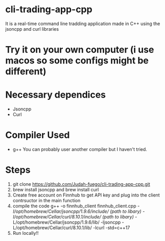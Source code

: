 # cli-trading-app-cpp
 It is a real-time command line tradding application made in C++ using the jsoncpp and curl libraries

# Try it on your own computer (i use macos so some configs might be different)

# Necessary dependices
* Jsoncpp
* Curl

# Compiler Used
* g++ You can probably user another compiler but I haven't tried.

# Steps
1. git clone https://github.com/Judah-fuego/cli-trading-app-cpp.git
2. brew install jsoncpp and brew install curl
3. Create free account on Finnhub to get API key and plug into the client contrsuctor in the main function
4. compile the code g++ -o finnhub_client finnhub_client.cpp *-I/opt/homebrew/Cellar/jsoncpp/1.9.6/include/ (path to libary)* *-I/opt/homebrew/Cellar/curl/8.10.1/include/ (path to libary)* -L/opt/homebrew/Cellar/jsoncpp/1.9.6/lib/ -ljsoncpp -L/opt/homebrew/Cellar/curl/8.10.1/lib/ -lcurl -std=c++17
5. Run locally!!

